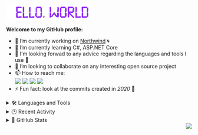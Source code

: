 <img src="res/README/helloworld.gif" height="41" width="237">  

**Welcome to my GitHub profile:**

- 🔭 I’m currently working on [Northwind](https://github.com/Srul1k/Northwind) 🌀
- 🌱 I’m currently learning C#, ASP.NET Core  
- 💬 I'm looking forwad to any advice regarding the languages and tools I use 💜  
- 💞️ I’m looking to collaborate on any interesting open source project
- 📫 How to reach me:  
  <a href="https://t.me/Srul1k">
    <img src="https://img.shields.io/badge/Telegram-2CA5E0?&logo=telegram&logoColor=white"></a>
  <a href="https://discord.gg/2MXtSumMAb">
    <img src="https://img.shields.io/badge/Discord-%237289DA.svg?&logo=discord&logoColor=white"></a>
  <a href="mailto:srul1k@protonmail.com">
    <img src="https://img.shields.io/badge/ProtonMail-8B89CC?&logo=protonmail&logoColor=white"></a>
  <a href="https://stackoverflow.com/users/13569819/srul1k">
    <img src="https://img.shields.io/badge/-StackOverflow-FE7A16?&logo=stack-overflow&logoColor=white"></a>  
- ⚡ Fun fact: look at the commits created in *2020* 👀

<details>
  <summary>🛠️ Languages and Tools</summary>

  ![C#](https://img.shields.io/badge/C%23-%23239120.svg?logo=c-sharp&logoColor=white)
  ![.Net](https://img.shields.io/badge/.NET-512BD4?logo=dotnet&logoColor=white)
  ![ASP.NET Core](https://img.shields.io/badge/ASP.NET%20Core-5C2D91?style=flat&logo=.net&logoColor=white)
  ![Swagger](https://img.shields.io/badge/-Swagger-%23Clojure?logo=swagger&logoColor=white)
  ![Visual Studio](https://img.shields.io/badge/Visual%20Studio-5C2D91.svg?logo=visual-studio&logoColor=white)
  ![Git](https://img.shields.io/badge/git-%23F05033.svg?logo=git&logoColor=white)
  ![GitHub](https://img.shields.io/badge/GitHub-%23121011.svg?logo=github&logoColor=white)  

  *I also have a little experience with:*  

  ![Visual Studio Code](https://img.shields.io/badge/Visual%20Studio%20Code-0078d7.svg?logo=visual-studio-code&logoColor=white)
  ![Postman](https://img.shields.io/badge/Postman-FF6C37?logo=postman&logoColor=white)
  ![Grafana](https://img.shields.io/badge/Grafana-F2F4F9?logo=grafana&logoColor=orange&labelColor=F2F4F9)
  ![Prometheus](https://img.shields.io/badge/Prometheus-000000?logo=prometheus&labelColor=000000)
  ![MicrosoftSQLServer](https://img.shields.io/badge/Microsoft%20SQL%20Sever-CC2927?logo=microsoft%20sql%20server&logoColor=white)
  ![Azure DevOps](https://img.shields.io/badge/Azure_DevOps-0078D7?logo=azure-devops&logoColor=white)
  ![Azure Functions](https://img.shields.io/badge/Azure_Functions-0062AD?logo=azure-functions&logoColor=white)
  ![GitHub Actions](https://img.shields.io/badge/GitHub_Actions-%232671E5.svg?logo=githubactions&logoColor=white)
  ![Bootstrap](https://img.shields.io/badge/Bootstrap-%23563D7C.svg?logo=bootstrap&logoColor=white)
  ![HTML5](https://img.shields.io/badge/HTML5-%23E34F26.svg?logo=html5&logoColor=white)
  ![JavaScript](https://img.shields.io/badge/JavaScript-%23323330.svg?logo=javascript&logoColor=%23F7DF1E)

</details>

<details>
  <summary>🕑 Recent Activity</summary>

<img align="right" src="res/README/popcat.gif">

<!--START_SECTION:activity-->
1. ❗️ Opened issue [#1181](https://github.com/marcizhu/marcizhu/issues/1181) in [marcizhu/marcizhu](https://github.com/marcizhu/marcizhu)
2. 🎉 Merged PR [#15](https://github.com/Srul1k/Northwind/pull/15) in [Srul1k/Northwind](https://github.com/Srul1k/Northwind)
3. ❗️ Opened issue [#1159](https://github.com/marcizhu/marcizhu/issues/1159) in [marcizhu/marcizhu](https://github.com/marcizhu/marcizhu)
4. ❗️ Opened issue [#1156](https://github.com/marcizhu/marcizhu/issues/1156) in [marcizhu/marcizhu](https://github.com/marcizhu/marcizhu)
5. 💪 Opened PR [#15](https://github.com/Srul1k/Northwind/pull/15) in [Srul1k/Northwind](https://github.com/Srul1k/Northwind)
<!--END_SECTION:activity-->

</details>

<details>
  <summary>🔮 GitHub Stats</summary>

  <br>

  | <a><img align="center" src="https://github-readme-stats.vercel.app/api?username=Srul1k&count_private=true&show_icons=true&hide_title=true&bg_color=15,0d1b36,8e2491&border_color=0d1b36&title_color=cfcfcf&icon_color=d5acf2&text_color=cfcfcf" /></a> | <a><img align="center" src="https://github-readme-stats.vercel.app/api/top-langs/?username=Srul1k&layout=compact&bg_color=15,8e2491,0d1b36&border_color=0d1b36&title_color=cfcfcf&text_color=cfcfcf" /></a> |
| ------------- | ------------- |

</details>

<img align="right" src="https://komarev.com/ghpvc/?username=Srul1k&color=blueviolet">
